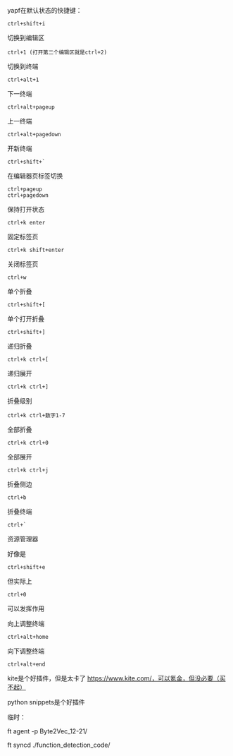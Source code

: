yapf在默认状态的快捷键：

```
ctrl+shift+i
```

切换到编辑区
```
ctrl+1 (打开第二个编辑区就是ctrl+2)
```

切换到终端
```
ctrl+alt+1
```

下一终端

```
ctrl+alt+pageup
```

上一终端

```
ctrl+alt+pagedown
```

开新终端

```
ctrl+shift+`
```

在编辑器页标签切换
```
ctrl+pageup
ctrl+pagedown
```
保持打开状态

```
ctrl+k enter
```

固定标签页

```
ctrl+k shift+enter
```

关闭标签页

```
ctrl+w
```







单个折叠

```
ctrl+shift+[
```
单个打开折叠
```
ctrl+shift+]
```
递归折叠
```
ctrl+k ctrl+[
```
递归展开
```
ctrl+k ctrl+]
```
折叠级别
```
ctrl+k ctrl+数字1-7
```
全部折叠
```
ctrl+k ctrl+0
```
全部展开
```
ctrl+k ctrl+j
```



折叠侧边

```
ctrl+b
```

折叠终端

```
ctrl+`
```

资源管理器

好像是

```
ctrl+shift+e
```

但实际上

```
ctrl+0
```

可以发挥作用



向上调整终端

```
ctrl+alt+home
```

向下调整终端

```
ctrl+alt+end
```



kite是个好插件，但是太卡了
https://www.kite.com/，可以氪金，但没必要（买不起）

python snippets是个好插件



临时：

ft agent -p Byte2Vec_12-21/

ft syncd ./function_detection_code/